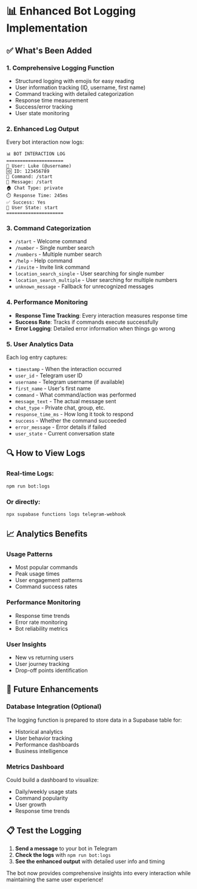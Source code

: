# 📊 Enhanced Bot Logging Implementation

## ✅ What's Been Added

### 1. **Comprehensive Logging Function**
- Structured logging with emojis for easy reading
- User information tracking (ID, username, first name)
- Command tracking with detailed categorization
- Response time measurement
- Success/error tracking
- User state monitoring

### 2. **Enhanced Log Output**
Every bot interaction now logs:
```
📊 BOT INTERACTION LOG
=====================
👤 User: Luke (@username)
🆔 ID: 123456789
💬 Command: /start
📝 Message: /start
🏠 Chat Type: private
⏱️ Response Time: 245ms
✅ Success: Yes
🔄 User State: start
=====================
```

### 3. **Command Categorization**
- `/start` - Welcome command
- `/number` - Single number search
- `/numbers` - Multiple number search  
- `/help` - Help command
- `/invite` - Invite link command
- `location_search_single` - User searching for single number
- `location_search_multiple` - User searching for multiple numbers
- `unknown_message` - Fallback for unrecognized messages

### 4. **Performance Monitoring**
- **Response Time Tracking**: Every interaction measures response time
- **Success Rate**: Tracks if commands execute successfully
- **Error Logging**: Detailed error information when things go wrong

### 5. **User Analytics Data**
Each log entry captures:
- `timestamp` - When the interaction occurred
- `user_id` - Telegram user ID
- `username` - Telegram username (if available)
- `first_name` - User's first name
- `command` - What command/action was performed
- `message_text` - The actual message sent
- `chat_type` - Private chat, group, etc.
- `response_time_ms` - How long it took to respond
- `success` - Whether the command succeeded
- `error_message` - Error details if failed
- `user_state` - Current conversation state

## 🔍 How to View Logs

### Real-time Logs:
```bash
npm run bot:logs
```

### Or directly:
```bash
npx supabase functions logs telegram-webhook
```

## 📈 Analytics Benefits

### **Usage Patterns**
- Most popular commands
- Peak usage times
- User engagement patterns
- Command success rates

### **Performance Monitoring**
- Response time trends
- Error rate monitoring
- Bot reliability metrics

### **User Insights**
- New vs returning users
- User journey tracking
- Drop-off points identification

## 🚀 Future Enhancements

### **Database Integration** (Optional)
The logging function is prepared to store data in a Supabase table for:
- Historical analytics
- User behavior tracking
- Performance dashboards
- Business intelligence

### **Metrics Dashboard**
Could build a dashboard to visualize:
- Daily/weekly usage stats
- Command popularity
- User growth
- Response time trends

## 📋 Test the Logging

1. **Send a message** to your bot in Telegram
2. **Check the logs** with `npm run bot:logs`
3. **See the enhanced output** with detailed user info and timing

The bot now provides comprehensive insights into every interaction while maintaining the same user experience!
